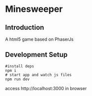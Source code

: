 # Minesweeper

## Introduction

A html5 game based on PhaserJs

## Development Setup

    #install deps
    npm i
    # start app and watch js files
    npm run dev
    
access http://localhost:3000 in browser
